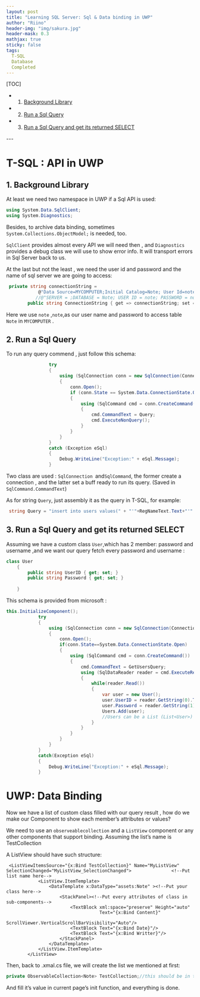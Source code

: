 ```yaml
---
layout: post
title: "Learning SQL Server: Sql & Data binding in UWP"
author: "Riino"
header-img: "img/sakura.jpg"
header-mask: 0.3
mathjax: true
sticky: false
tags:
  T-SQL
  Database
  Completed
---
```


[TOC]

<!-- vscode-markdown-toc -->
* 1. [Background Library](#BackgroundLibrary)
* 2. [Run a Sql Query](#RunaSqlQuery)
* 3. [Run a Sql Query and get its returned SELECT](#RunaSqlQueryandgetitsreturnedSELECT)

<!-- vscode-markdown-toc-config
	numbering=true
	autoSave=true
	/vscode-markdown-toc-config -->
<!-- /vscode-markdown-toc -->---
# T-SQL : API in UWP

##  1. <a name='BackgroundLibrary'></a>Background Library

At least we need two namespace in UWP if a Sql API is used:

```c#
using System.Data.SqlClient;
using System.Diagnostics;
```

Besides, to archive data binding, sometimes `System.Collections.ObjectModel;` is needed, too.

`SqlClient` provides almost every API we will need then , and `Diagnostics` provides a debug class we will use to show error info. It will transport errors in Sql Server back to us.

At the last but not the least , we need the user id and password and the name of sql server we are going to access:

```c#
 private string connectionString =
            @"Data Source=MYCOMPUTER;Initial Catalog=Note; User Id=note; Password=note";
           //@"SERVER = ;DATABASE = Note; USER ID = note; PASSWORD = note";
        public string ConnectionString { get => connectionString; set => connectionString = value; }
```

Here we use `note` ,`note`,as our user name and password to access table `Note` in `MYCOMPUTER` .

##  2. <a name='RunaSqlQuery'></a>Run a Sql Query 

To run any query commend , just follow this schema:

```c#
                try
                {
                    using (SqlConnection conn = new SqlConnection(ConnectionString))
                    {
                        conn.Open();
                        if (conn.State == System.Data.ConnectionState.Open)
                        {
                            using (SqlCommand cmd = conn.CreateCommand())
                            {
                                cmd.CommandText = Query;
                                cmd.ExecuteNonQuery();
                            }
                        }
                    }
                }
                catch (Exception eSql)
                {
                    Debug.WriteLine("Exception:" + eSql.Message);
                }
```

Two class are used : `SqlConnection `and` SqlCommand `, the former create a connection , and the latter set a buff ready to run its query. (Saved in `SqlCommand.CommandText`)

As for  string `Query`, just assembly it as the query in T-SQL, for example:

```C#
 string Query = "insert into users values(" + "'"+RegNameText.Text+"'" + "," + "'"+ RegPassword.Password+"'" + ")";
```

##  3. <a name='RunaSqlQueryandgetitsreturnedSELECT'></a>Run a Sql Query and get its returned SELECT

Assuming we have a custom class `User`,which has 2 member: password and username ,and we want our query fetch every password and username : 

```c#
class User
    {
        public string UserID { get; set; }
        public string Password { get; set; }
        
    }
```

This schema is provided from microsoft :

```C#
this.InitializeComponent();
            try
            {
                using (SqlConnection conn = new SqlConnection(ConnectionString))
                {
                    conn.Open();
                    if(conn.State==System.Data.ConnectionState.Open)
                    {
                        using (SqlCommand cmd = conn.CreateCommand())
                        {
                            cmd.CommandText = GetUsersQuery;
                            using (SqlDataReader reader = cmd.ExecuteReader())
                            {
                                while(reader.Read())
                                {
                                    var user = new User();
                                    user.UserID = reader.GetString(0).TrimEnd();
                                    user.Password = reader.GetString(1).TrimEnd();
                                    Users.Add(user);
                                    //Users can be a List (List<User>) ,or an observeablecollection typ.
                                }
                            }
                        }
                    }
                }
            }
            catch(Exception eSql)
            {
                Debug.WriteLine("Exception:" + eSql.Message);
            }
```

# UWP: Data Binding

Now we have a list of custom class filled with our query result , how do we make our Component to show each member’s attributes or values?

We need to use an `observeablecollection` and a `ListView` component or any other components that support binding. Assuming the list’s name is TestCollection

A ListView should have such structure:

```xaml
 <ListViewItemsSource="{x:Bind TestCollection}" Name="MyListView" SelectionChanged="MyListView_SelectionChanged">               <!--Put list name here-->
            <ListView.ItemTemplate>
                <DataTemplate x:DataType="assets:Note" ><!--Put your class here-->
                    <StackPanel><!--Put every attributes of class in sub-components-->
                        <TextBlock xml:space="preserve" Height="auto"  
                                   Text="{x:Bind Content}" 
                                   ScrollViewer.VerticalScrollBarVisibility="Auto"/>
                        <TextBlock Text="{x:Bind Date}"/>
                        <TextBlock Text="{x:Bind Writter}"/>
                    </StackPanel>
                </DataTemplate>
            </ListView.ItemTemplate>
        </ListView>
```

Then, back to .xmal.cs file, we will create the list we mentioned at first:

```c#
private ObservableCollection<Note> TestCollection;//this should be in the Page class 
```

And fill it’s value in current page’s init function, and everything is done.
